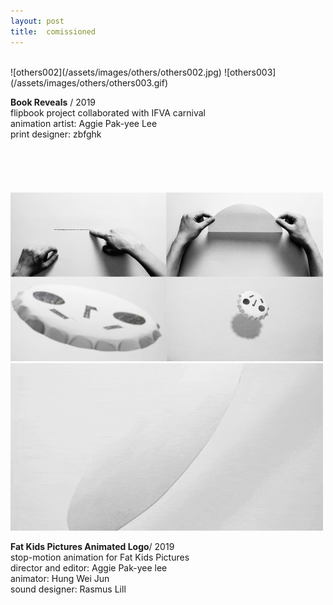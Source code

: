 ```yaml
---
layout: post
title:  comissioned
---
```


<br>
![others002](/assets/images/others/others002.jpg)
![others003](/assets/images/others/others003.gif)

**Book Reveals** / 2019 <br>
flipbook project collaborated with IFVA carnival <br>
animation artist: Aggie Pak-yee Lee <br>
print designer: zbfghk <br>
<br>
<br>
<br>
<br>
<br>
![others004](/assets/images/others/others004.jpg)
![others005](/assets/images/others/others005.gif)

**Fat Kids Pictures Animated Logo**/ 2019 <br>
stop-motion animation for Fat Kids Pictures <br>
director and editor: Aggie Pak-yee lee <br>
animator: Hung Wei Jun <br>
sound designer: Rasmus Lill <br>

